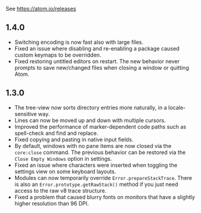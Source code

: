 See https://atom.io/releases

## 1.4.0

* Switching encoding is now fast also with large files.
* Fixed an issue where disabling and re-enabling a package caused custom keymaps to be overridden.
* Fixed restoring untitled editors on restart. The new behavior never prompts to save new/changed files when closing a window or quitting Atom.

## 1.3.0

* The tree-view now sorts directory entries more naturally, in a locale-sensitive way.
* Lines can now be moved up and down with multiple cursors.
* Improved the performance of marker-dependent code paths such as spell-check and find and replace.
* Fixed copying and pasting in native input fields.
* By default, windows with no pane items are now closed via the `core:close` command. The previous behavior can be restored via the `Close Empty Windows` option in settings.
* Fixed an issue where characters were inserted when toggling the settings view on some keyboard layouts.
* Modules can now temporarily override `Error.prepareStackTrace`. There is also an `Error.prototype.getRawStack()` method if you just need access to the raw v8 trace structure.
* Fixed a problem that caused blurry fonts on monitors that have a slightly higher resolution than 96 DPI.
